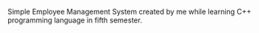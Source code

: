 Simple Employee Management System created by me while learning C++ programming language in fifth semester.
